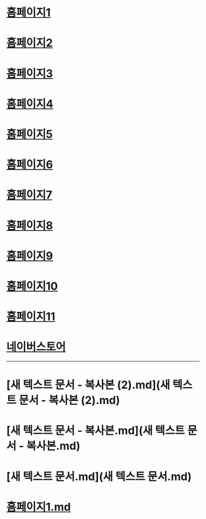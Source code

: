 # [홈페이지1](https://aa0313aa.github.io/01058429536)
# [홈페이지2](https://aa0313aa.github.io/010-5842-9536)
# [홈페이지3](https://sites.google.com/view/k090912k/)
# [홈페이지4](https://aa0313.github.io/-/)
# [홈페이지5](https://aa0313.github.io/-/21.html)
# [홈페이지6](https://carecashing.kr)
# [홈페이지7](http://cardcashing.shop)
# [홈페이지8](https://sk6070.wordpress.com/)
# [홈페이지9](https://9536kklk.blogspot.com/)
# [홈페이지10](https://aa0313.ivyro.net/)
# [홈페이지11](http://cardcashing.shop)
# [네이버스토어](https://litt.ly/aa0313)


---

# [새 텍스트 문서 - 복사본 (2).md](새 텍스트 문서 - 복사본 (2).md)
# [새 텍스트 문서 - 복사본.md](새 텍스트 문서 - 복사본.md)
# [새 텍스트 문서.md](새 텍스트 문서.md)
# [홈페이지1.md](홈페이지1.md)
